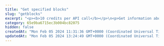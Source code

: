 ```yaml
---
title: "Get specified blocks"
slug: "getblocks"
excerpt: "<p><b>10 credits per API call</b></p>\n<p>Get information about blocks (when they were added, how many NFTs and events were ingested and list of transaction hashes that were processed within them) on the following blockchains:</p>\n<ul>\n<li>Celo - celo / celo-testnet</li>\n<li>Ethereum - ethereum / ethereum-sepolia</li>\n<li>BNB (Binance) Smart Chain - bsc / bsc-testnet</li>\n<li>Polygon - polygon / polygon-mumbai</li>\n<li>Horizen EON - eon-mainnet</li>\n<li>Chiliz - chiliz-mainnet</li>\n</ul>\n<p>To get started, provide a chain and specify one of the filters listed below (combination of these filters is not allowed):</p>\n<ul>\n<li>List of block numbers separated by comma</li>\n<li>Range of block numbers</li>\n<li>Date range when blocks were processed</li>\n</ul>"
category: 65e9ba6715ec3b004bc82075
hidden: false
createdAt: "Mon Feb 05 2024 11:31:36 GMT+0000 (Coordinated Universal Time)"
updatedAt: "Mon Feb 05 2024 13:24:49 GMT+0000 (Coordinated Universal Time)"
---
```


